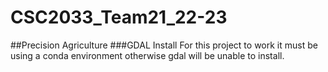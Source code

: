# CSC2033_Team21_22-23
##Precision Agriculture
###GDAL Install
For this project to work it must be using a conda environment otherwise gdal will be unable to install.
